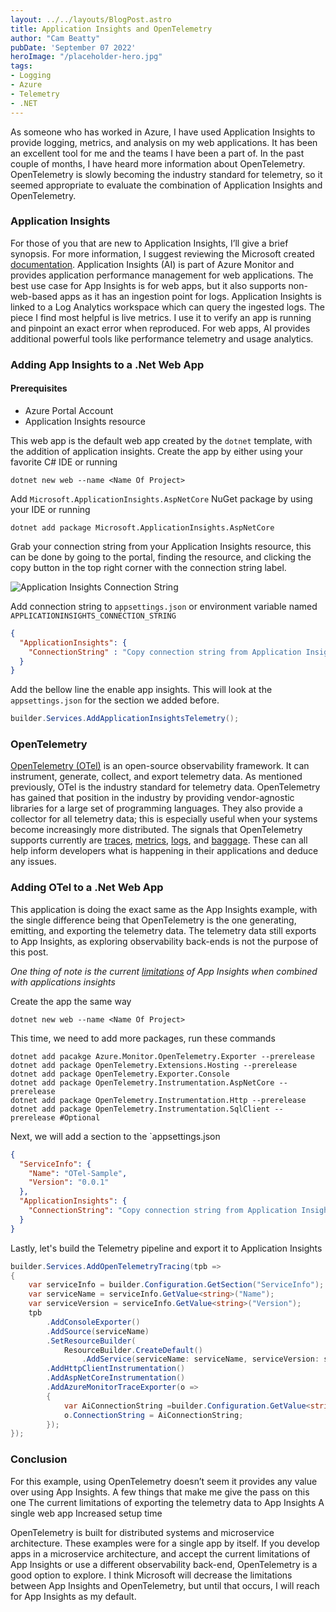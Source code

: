 ```yaml
---
layout: ../../layouts/BlogPost.astro
title: Application Insights and OpenTelemetry
author: "Cam Beatty"
pubDate: 'September 07 2022'  
heroImage: "/placeholder-hero.jpg"
tags:
- Logging
- Azure
- Telemetry
- .NET
---
```

As someone who has worked in Azure, I have used Application Insights to provide logging, metrics, and analysis on my web applications. It has been an excellent tool for me and the teams I have been a part of. In the past couple of months, I have heard more information about OpenTelemetry. OpenTelemetry is slowly becoming the industry standard for telemetry, so it seemed appropriate to evaluate the combination of Application Insights and OpenTelemetry.

### Application Insights
For those of you that are new to Application Insights, I’ll give a brief synopsis. For more information, I suggest reviewing the Microsoft created [documentation](https://docs.microsoft.com/en-us/azure/azure-monitor/app/app-insights-overview). Application Insights (AI) is part of Azure Monitor and provides application performance management for web applications. The best use case for App Insights is for web apps, but it also supports non-web-based apps as it has an ingestion point for logs. Application Insights is linked to a Log Analytics workspace which can query the ingested logs. The piece I find most helpful is live metrics. I use it to verify an app is running and pinpoint an exact error when reproduced. For web apps, AI provides additional powerful tools like performance telemetry and usage analytics.

### Adding App Insights to a .Net Web App
#### Prerequisites
- Azure Portal Account
- Application Insights resource

This web app is the default web app created by the `dotnet` template, with the addition of application insights. Create the app by either using your favorite C# IDE or running

```shell
dotnet new web --name <Name Of Project>
```

Add `Microsoft.ApplicationInsights.AspNetCore` NuGet package by using your IDE or running

```shell
dotnet add package Microsoft.ApplicationInsights.AspNetCore
```

Grab your connection string from your Application Insights resource, this can be done by going to the portal, finding the resource, and clicking the copy button in the top right corner with the connection string label.

![Application Insights Connection String](/app-insights-connection-string.png)

Add connection string to `appsettings.json` or environment variable named `APPLICATIONINSIGHTS_CONNECTION_STRING`
```json
{
  "ApplicationInsights": {
    "ConnectionString" : "Copy connection string from Application Insights Resource Overview"
  }
}
```
Add the bellow line the enable app insights. This will look at the `appsettings.json` for the section we added before.
```csharp
builder.Services.AddApplicationInsightsTelemetry();
```

### OpenTelemetry
[OpenTelemetry (OTel)](https://opentelemetry.io/) is an open-source observability framework. It can instrument, generate, collect, and export telemetry data. As mentioned previously, OTel is the industry standard for telemetry data. OpenTelemetry has gained that position in the industry by providing vendor-agnostic libraries for a large set of programming languages. They also provide a collector for all telemetry data; this is especially useful when your systems become increasingly more distributed. The signals that OpenTelemetry supports currently are [traces](https://opentelemetry.io/docs/concepts/signals/traces/), [metrics](https://opentelemetry.io/docs/concepts/signals/metrics/), [logs](https://opentelemetry.io/docs/concepts/signals/logs/), and [baggage](https://opentelemetry.io/docs/concepts/signals/baggage/). These can all help inform developers what is happening in their applications and deduce any issues.

### Adding OTel to a .Net Web App
This application is doing the exact same as the App Insights example, with the single difference being that OpenTelemetry is the one generating, emitting, and exporting the telemetry data. The telemetry data still exports to App Insights, as exploring observability back-ends is not the purpose of this post.

*One thing of note is the current [limitations](https://docs.microsoft.com/en-us/azure/azure-monitor/app/opentelemetry-enable?tabs=net#limitations-of-the-preview-release) of App Insights when combined with applications insights*

Create the app the same way

```shell
dotnet new web --name <Name Of Project>
```

This time, we need to add more packages, run these commands
```shell
dotnet add pacakge Azure.Monitor.OpenTelemetry.Exporter --prerelease
dotnet add package OpenTelemetry.Extensions.Hosting --prerelease
dotnet add package OpenTelemetry.Exporter.Console
dotnet add package OpenTelemetry.Instrumentation.AspNetCore --prerelease
dotnet add package OpenTelemetry.Instrumentation.Http --prerelease
dotnet add package OpenTelemetry.Instrumentation.SqlClient --prerelease #Optional
```

Next, we will add a section to the `appsettings.json
```json
{
  "ServiceInfo": {
    "Name": "OTel-Sample",
    "Version": "0.0.1"
  },
  "ApplicationInsights": {
    "ConnectionString": "Copy connection string from Application Insights Resource Overview"
  }
}
````

Lastly, let's build the Telemetry pipeline and export it to Application Insights
```csharp
builder.Services.AddOpenTelemetryTracing(tpb =>
{
    var serviceInfo = builder.Configuration.GetSection("ServiceInfo");
    var serviceName = serviceInfo.GetValue<string>("Name");
    var serviceVersion = serviceInfo.GetValue<string>("Version");
    tpb
        .AddConsoleExporter()
        .AddSource(serviceName)
        .SetResourceBuilder(
            ResourceBuilder.CreateDefault()
                .AddService(serviceName: serviceName, serviceVersion: serviceVersion))
        .AddHttpClientInstrumentation()
        .AddAspNetCoreInstrumentation()
        .AddAzureMonitorTraceExporter(o =>
        {
            var AiConnectionString =builder.Configuration.GetValue<string>("ApplicationInsights:ConnectionString");
            o.ConnectionString = AiConnectionString;
        });
});
```

### Conclusion
For this example, using OpenTelemetry doesn’t seem it provides any value over using App Insights. A few things that make me give the pass on this one
The current limitations of exporting the telemetry data to App Insights
A single web app
Increased setup time

OpenTelemetry is built for distributed systems and microservice architecture. These examples were for a single app by itself. If you develop apps in a microservice architecture, and accept the current limitations of App Insights or use a different observability back-end, OpenTelemetry is a good option to explore. I think Microsoft will decrease the limitations between App Insights and OpenTelemetry, but until that occurs, I will reach for App Insights as my default.
